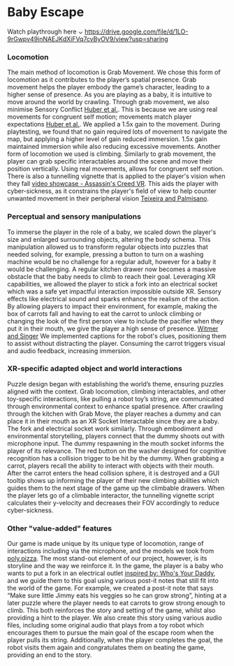 # Baby Escape

Watch playthrough here ⌄
https://drive.google.com/file/d/1LO-9rGwpv49inNAEJKdXiFVq7cvByOV9/view?usp=sharing

### Locomotion
The main method of locomotion is Grab Movement. We chose this form of locomotion as it contributes to the player’s spatial presence. Grab movement helps the player embody the game’s character, leading to a higher sense of presence. As you are playing as a baby, it is intuitive to move around the world by crawling. Through grab movement, we also minimise Sensory Conflict [Huber et al.](https://doi.org/10.1109/vrw58643.2023.00305). This is because we are using real movements for congruent self motion; movements match player expectations [Huber et al.](https://doi.org/10.1109/vrw58643.2023.00305). 
We applied a 1.5x gain to the movement. During playtesting, we found that no gain required lots of movement to navigate the map, but applying a higher level of gain reduced immersion. 1.5x gain maintained immersion while also reducing excessive movements.
Another form of locomotion we used is climbing. Similarly to grab movement, the player can grab specific interactables around the scene and move their position vertically. Using real movements, allows for congruent self motion. There is also a tunnelling vignette that is applied to the player's vision when they fall [video showcase - Assassin's Creed VR](https://www.youtube.com/watch?v=U88_ExuCQTk). This aids the player with cyber-sickness, as it constrains the player's field of view to help counter unwanted movement in their peripheral vision [Teixeira and Palmisano](https://doi.org/10.1007/s10055-020-00466-2).

### Perceptual and sensory manipulations
To immerse the player in the role of a baby, we scaled down the player's size and enlarged surrounding objects, altering the body schema. This manipulation allowed us to transform regular objects into puzzles that needed solving, for example, pressing a button to turn on a washing machine would be no challenge for a regular adult, however for a baby it would be challenging. A regular kitchen drawer now becomes a massive obstacle that the baby needs to climb to reach their goal.
Leveraging XR capabilities, we allowed the player to stick a fork into an electrical socket which was a safe yet impactful interaction impossible outside XR. Sensory effects like electrical sound and sparks enhance the realism of the action.
By allowing players to impact their environment, for example, making the box of carrots fall and having to eat the carrot to unlock climbing or changing the look of the first person view to include the pacifier when they put it in their mouth, we give the player a high sense of presence. [Witmer and Singer](https://psycnet.apa.org/doi/10.1162/105474698565686)
We implemented captions for the robot's clues, positioning them to assist without distracting the player. Consuming the carrot triggers visual and audio feedback, increasing immersion.

### XR-specific adapted object and world interactions
Puzzle design began with establishing the world’s theme, ensuring puzzles aligned with the context. Grab locomotion, climbing interactables, and other toy-specific interactions, like pulling a robot toy’s string, are communicated through environmental context to enhance spatial presence.
After crawling through the kitchen with Grab Move, the player reaches a dummy and can place it in their mouth as an XR Socket Interactable since they are a baby. The fork and electrical socket work similarly. Through embodiment and environmental storytelling, players connect that the dummy shoots out with microphone input. The dummy respawning in the mouth socket informs the player of its relevance. The red button on the washer designed for cognitive recognition has a collision trigger to be hit by the dummy.
When grabbing a carrot, players recall the ability to interact with objects with their mouth. After the carrot enters the head collision sphere, it is destroyed and a GUI tooltip shows up informing the player of their new climbing abilities which guides them to the next stage of the game up the climbable drawers. When the player lets go of a climbable interactor, the tunnelling vignette script calculates their y-velocity and decreases their FOV accordingly to reduce cyber-sickness.

### Other "value-added" features
Our game is made unique by its unique type of locomotion, range of interactions including via the microphone, and the models we took from [poly.pizza](https://poly.pizza/). The most stand-out element of our project, however, is its storyline and the way we reinforce it. 
In the game, the player is a baby who wants to put a fork in an electrical outlet [inspired by: Who's Your Daddy](https://store.steampowered.com/app/427730/Whos_Your_Daddy/), and we guide them to this goal using various post-it notes that still fit into the world of the game. For example, we created a post-it note that says “Make sure little Jimmy eats his veggies so he can grow strong”, hinting at a later puzzle where the player needs to eat carrots to grow strong enough to climb. This both reinforces the story and setting of the game, whilst also providing a hint to the player. 
We also create this story using various audio files, including some original audio that plays from a toy robot which encourages them to pursue the main goal of the escape room when the player pulls its string. Additionally, when the player completes the goal, the robot visits them again and congratulates them on beating the game, providing an end to the story.

